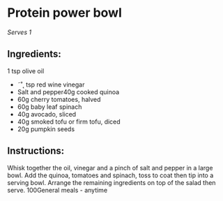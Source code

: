 
# Protein power bowl
_Serves 1_
## Ingredients:
1 tsp olive oil
* ˜˚˛ tsp red wine vinegar
* Salt and pepper40g cooked quinoa
* 60g cherry tomatoes, halved
* 60g baby leaf spinach
* 40g avocado, sliced
* 40g smoked tofu or firm tofu, diced
* 20g pumpkin seeds
## Instructions:
Whisk together the oil, vinegar and a pinch of salt and pepper 
in a large bowl. Add the quinoa, tomatoes and spinach, toss 
to coat then tip into a serving bowl. Arrange the remaining 
ingredients on top of the salad then serve.
100General meals - anytime

